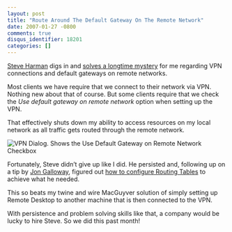 ```yaml
---
layout: post
title: "Route Around The Default Gateway On The Remote Network"
date: 2007-01-27 -0800
comments: true
disqus_identifier: 18201
categories: []
---
```

[Steve Harman](http://stevenharman.net/ "Steve Harman") digs in and
[solves a longtime
mystery](http://stevenharman.net/blog/archive/2007/01/26/VPN_Connections_and_Default_Gateways.aspx "VPN Connections and Default Gateways")
for me regarding VPN connections and default gateways on remote
networks.

Most clients we have require that we connect to their network via VPN.
Nothing new about that of course. But some clients require that we check
the *Use default gateway on remote network* option when setting up the
VPN.

That effectively shuts down my ability to access resources on my local
network as all traffic gets routed through the remote network.

![VPN Dialog. Shows the Use Default Gateway on Remote Network
Checkbox](http://haacked.com/images/haacked_com/WindowsLiveWriter/RouteAroundTheDefaultGatewayOnTheRemoteN_ADA/Vpn-Settings%5B14%5D.png)

Fortunately, Steve didn’t give up like I did. He persisted and,
following up on a tip by [Jon
Galloway](http://weblogs.asp.net/jgalloway/ "Jon Galloway"), figured out
[how to configure Routing
Tables](http://stevenharman.net/blog/archive/2007/01/26/VPN_Connections_and_Default_Gateways.aspx "VPN Connections and Default Gateways")
to achieve what he needed.

This so beats my twine and wire MacGuyver solution of simply setting up
Remote Desktop to another machine that is then connected to the VPN.

With persistence and problem solving skills like that, a company would
be lucky to hire Steve. So we did this past month!

